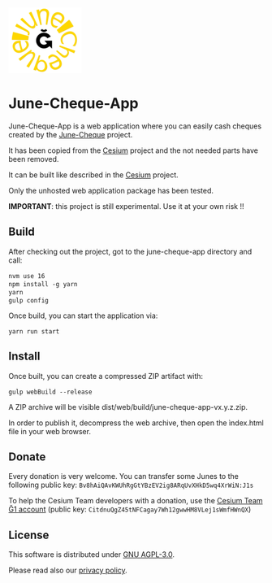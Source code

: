 ![June Cheque logo](https://github.com/paolomaria/june-cheque-app/raw/main/www/img/logo_144px.png)

# June-Cheque-App

June-Cheque-App is a web application where you can easily cash cheques created by the [June-Cheque](https://github.com/paolomaria/june-cheque) project.

It has been copied from the [Cesium](https://github.com/duniter/cesium) project and the not needed parts have been removed.

It can be built like described in the [Cesium](https://github.com/duniter/cesium) project.

Only the unhosted web application package has been tested.

**IMPORTANT**: this project is still experimental. Use it at your own risk !!

## Build

After checking out the project, got to the june-cheque-app directory and call:
```
nvm use 16
npm install -g yarn 
yarn
gulp config
```

Once build, you can start the application via:
```
yarn run start
```

## Install

Once built, you can create a compressed ZIP artifact with:
```
gulp webBuild --release
```
A ZIP archive will be visible dist/web/build/june-cheque-app-vx.y.z.zip.

In order to publish it, decompress the web archive, then open the ìndex.html file in your web browser.

## Donate

Every donation is very welcome. You can transfer some Junes to the following public key: `Bv8hAiQAvKWUhRgGtYBzEV2ig8ARqUvXHkD5wq4XrWiN:J1s`

To help the Cesium Team developers with a donation, use the [Cesium Team Ğ1 account](https://demo.cesium.app#/app/wot/CitdnuQgZ45tNFCagay7Wh12gwwHM8VLej1sWmfHWnQX/) (public key: `CitdnuQgZ45tNFCagay7Wh12gwwHM8VLej1sWmfHWnQX`) 

## License

This software is distributed under [GNU AGPL-3.0](https://raw.github.com/duniter/cesium/master/LICENSE).

Please read also our [privacy policy](./doc/privacy_policy.md).
